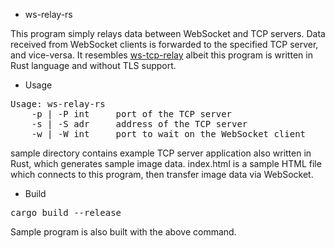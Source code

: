* ws-relay-rs

This program simply relays data between WebSocket and TCP servers. Data received from WebSocket clients
is forwarded to the specified TCP server, and vice-versa. It resembles [ws-tcp-relay](https://github.com/isobit/ws-tcp-relay)
albeit this program is written in Rust language and without TLS support.

* Usage

<pre>
Usage: ws-relay-rs <options>
    -p | -P int     port of the TCP server
    -s | -S adr     address of the TCP server
    -w | -W int     port to wait on the WebSocket client 
</pre>

sample directory contains example TCP server application also written in Rust,
which generates sample image data.
index.html is a sample HTML file which connects to this program, then transfer
image data via WebSocket.

* Build

<pre>
cargo build --release
</pre>

Sample program is also built with the above command.

